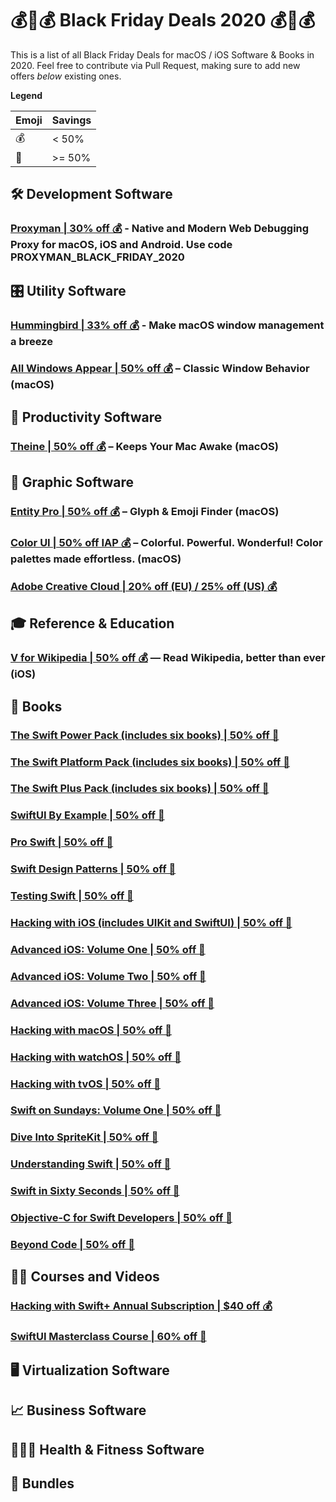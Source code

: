 # 💰💸💰 Black Friday Deals 2020 💰💸💰
This is a list of all Black Friday Deals for macOS / iOS Software & Books in 2020. Feel free to contribute via Pull Request, making sure to add new offers *below* existing ones.

**Legend**

| Emoji | Savings |
|-----|---|
| 💰 | < 50% |
| 💸 | >= 50% |


## 🛠 Development Software

### [Proxyman | 30% off 💰](https://proxyman.io) - Native and Modern Web Debugging Proxy for macOS, iOS and Android. Use code **PROXYMAN_BLACK_FRIDAY_2020**

## 🎛 Utility Software

### [Hummingbird | 33% off 💰](https://hbird.app) - Make macOS window management a breeze

### [All Windows Appear | 50% off 💰](https://apps.apple.com/app/id1494564769) – Classic Window Behavior (macOS)

## 📌 Productivity Software

### [Theine | 50% off 💰](https://apps.apple.com/app/id955848755) – Keeps Your Mac Awake (macOS)

## 🎨 Graphic Software

### [Entity Pro | 50% off 💰](https://apps.apple.com/app/id1503988785) – Glyph & Emoji Finder (macOS)

### [Color UI | 50% off IAP 💰](https://apps.apple.com/app/id1092899208) – Colorful. Powerful. Wonderful! Color palettes made effortless. (macOS)

### [Adobe Creative Cloud | 20% off (EU) / 25% off (US) 💰](https://www.adobe.com/creativecloud.html)

## 🎓 Reference & Education

### [V for Wikipedia | 50% off 💰](https://apps.apple.com/app/id993435362) — Read Wikipedia, better than ever (iOS)

## 📖 Books

### [The Swift Power Pack (includes six books) | 50% off 💸](https://gumroad.com/l/swift-power-pack/blackfriday20)
### [The Swift Platform Pack (includes six books) | 50% off 💸](https://gumroad.com/l/swift-platform-pack/blackfriday20)
### [The Swift Plus Pack (includes six books) | 50% off 💸](https://gumroad.com/l/swift-plus-pack/blackfriday20)
### [SwiftUI By Example | 50% off 💸](https://gumroad.com/l/swiftui/blackfriday20)
### [Pro Swift | 50% off 💸](https://gumroad.com/l/proswift/blackfriday20)
### [Swift Design Patterns | 50% off 💸](https://gumroad.com/l/swift-design-patterns/blackfriday20)
### [Testing Swift | 50% off 💸](https://gumroad.com/l/testing-swift/blackfriday20)
### [Hacking with iOS (includes UIKit and SwiftUI) | 50% off 💸](https://gumroad.com/l/hws-book-pack/blackfriday20)
### [Advanced iOS: Volume One | 50% off 💸](https://gumroad.com/l/advanced-ios-1/blackfriday20)
### [Advanced iOS: Volume Two | 50% off 💸](https://gumroad.com/l/advanced-ios-2/blackfriday20)
### [Advanced iOS: Volume Three | 50% off 💸](https://gumroad.com/l/advanced-ios-3/blackfriday20)
### [Hacking with macOS | 50% off 💸](https://gumroad.com/l/hwmacos/blackfriday20)
### [Hacking with watchOS | 50% off 💸](https://gumroad.com/l/hwwatchos/blackfriday20)
### [Hacking with tvOS | 50% off 💸](https://gumroad.com/l/hwtvos/blackfriday20)
### [Swift on Sundays: Volume One | 50% off 💸](https://gumroad.com/l/swift-on-sundays-1/blackfriday20)
### [Dive Into SpriteKit | 50% off 💸](https://gumroad.com/l/dive-into-spritekit/blackfriday20)
### [Understanding Swift | 50% off 💸](https://gumroad.com/l/understanding-swift/blackfriday20)
### [Swift in Sixty Seconds | 50% off 💸](https://gumroad.com/l/sixty/blackfriday20)
### [Objective-C for Swift Developers | 50% off 💸](https://gumroad.com/l/objcswift/blackfriday20)
### [Beyond Code | 50% off 💸](https://gumroad.com/l/beyondcode/blackfriday20)

## 👩‍🎓 Courses and Videos

### [Hacking with Swift+ Annual Subscription | $40 off 💰](https://gumroad.com/l/hws-subscription?yearly=true)
### [SwiftUI Masterclass Course | 60% off 💸](https://swiftuimasterclass.com)


## 🖥 Virtualization Software

## 📈 Business Software

## 🏃🏻‍♀️ Health & Fitness Software

## 🎁 Bundles

